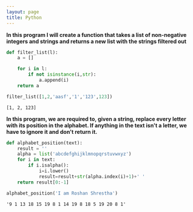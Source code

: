 ```yaml
---
layout: page
title: Python
---
```

**In this program I will create a function that takes a list of non-negative integers and strings and returns a new list with the strings filtered out**


```python
def filter_list(l):
    a = []

    for i in l:
        if not isinstance(i,str):
            a.append(i)
    return a

```


```python
filter_list([1,2,'aasf','1','123',123])
```




    [1, 2, 123]

**In this program, we are required to, given a string, replace every letter with its position in the alphabet.
If anything in the text isn't a letter, we have to ignore it and don't return it.**


```python
def alphabet_position(text):
    result = ''
    alpha = list('abcdefghijklmnopqrstuvwxyz')
    for i in text:
        if i.isalpha():
            i=i.lower()
            result=result+str(alpha.index(i)+1)+' '
    return result[0:-1]
```


```python
alphabet_position('I am Roshan Shrestha')
```




    '9 1 13 18 15 19 8 1 14 19 8 18 5 19 20 8 1'


